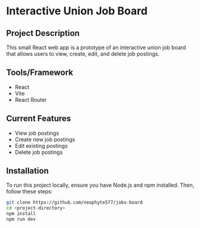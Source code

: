 # Interactive Union Job Board

## Project Description
This small React web app is a prototype of an interactive union job board that allows users to view, create, edit, and delete job postings.

## Tools/Framework
- React
- Vite
- React Router

## Current Features
- View job postings
- Create new job postings
- Edit existing postings
- Delete job postings

## Installation
To run this project locally, ensure you have Node.js and npm installed. Then, follow these steps:

```bash
git clone https://github.com/neophyte577/jobs-board
cd <project-directory>
npm install
npm run dev